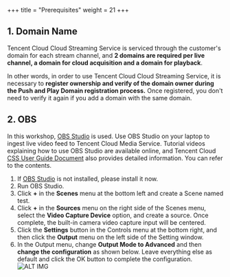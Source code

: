 +++
title = "Prerequisites"
weight = 21
+++

## 1. Domain Name

Tencent Cloud Cloud Streaming Service is serviced through the customer's domain for each stream channel, and **2 domains are required per live channel, a domain for cloud acquisition and a domain for playback**.

In other words, in order to use Tencent Cloud Cloud Streaming Service, it is necessary to **register ownership and verify of the domain owner during the Push and Play Domain registration process.** 
Once registered, you don't need to verify it again if you add a domain with the same domain.

## 2. OBS

In this workshop, [OBS Studio](https://obsproject.com/) is used.
Use OBS Studio on your laptop to ingest live video feed to Tencent Cloud Media Service. Tutorial videos explaining how to use OBS Studio are available online, and Tencent Cloud [CSS User Guide Document](https://www.tencentcloud.com/document/product/267/31569?lang=en) also provides detailed information. You can refer to the contents.

1. If [OBS Studio](https://obsproject.com/) is not installed, please install it now.
2. Run OBS Studio.
3. Click **+** in the **Scenes** menu at the bottom left and create a Scene named test.
4. Click **+** in the **Sources** menu on the right side of the Scenes menu, select the **Video Capture Device** option, and create a source. Once complete, the built-in camera video capture input will be centered.
5. Click the **Settings** button in the Controls menu at the bottom right, and then click the **Output** menu on the left side of the Setting window.
6. In the Output menu, change **Output Mode to Advanced** and then **change the configuration** as shown below. Leave everything else as default and click the OK button to complete the configuration.
![ALT IMG](/images/css-basic/obs_setting.png)

